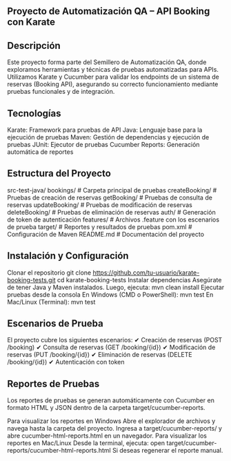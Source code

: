 Proyecto de Automatización QA – API Booking con Karate
----------------------------------------------------------
Descripción
----------------------------------------------------------
Este proyecto forma parte del Semillero de Automatización QA, donde exploramos herramientas y técnicas de pruebas automatizadas para APIs. Utilizamos Karate y Cucumber para validar los endpoints de un sistema de reservas (Booking API), asegurando su correcto funcionamiento mediante pruebas funcionales y de integración.

Tecnologías
----------------------------------------------------------
 Karate: Framework para pruebas de API
 Java: Lenguaje base para la ejecución de pruebas
 Maven: Gestión de dependencias y ejecución de pruebas
 JUnit: Ejecutor de pruebas
 Cucumber Reports: Generación automática de reportes

Estructura del Proyecto
----------------------------------------------------------
src-test-java/
 bookings/                     # Carpeta principal de pruebas
  createBooking/               # Pruebas de creación de reservas
  getBooking/                  # Pruebas de consulta de reservas
  updateBooking/               # Pruebas de modificación de reservas
  deleteBooking/               # Pruebas de eliminación de reservas
  auth/                        # Generación de token de autenticación
  features/                    # Archivos .feature con los escenarios de prueba
target/                        # Reportes y resultados de pruebas
pom.xml                        # Configuración de Maven
README.md                      # Documentación del proyecto

Instalación y Configuración
----------------------------------------------------------
Clonar el repositorio
 git clone https://github.com/tu-usuario/karate-booking-tests.git
 cd karate-booking-tests
Instalar dependencias
Asegúrate de tener Java y Maven instalados. Luego, ejecuta:
 mvn clean install
Ejecutar pruebas desde la consola
 En Windows (CMD o PowerShell):
 mvn test
En Mac/Linux (Terminal):
 mvn test

Escenarios de Prueba
----------------------------------------------------------
El proyecto cubre los siguientes escenarios:
✔ Creación de reservas (POST /booking)
✔ Consulta de reservas (GET /booking/{id})
✔ Modificación de reservas (PUT /booking/{id})
✔ Eliminación de reservas (DELETE /booking/{id})
✔ Autenticación con token

Reportes de Pruebas
----------------------------------------------------------
Los reportes de pruebas se generan automáticamente con Cucumber en formato HTML y JSON dentro de la carpeta target/cucumber-reports.

Para visualizar los reportes en Windows
Abre el explorador de archivos y navega hasta la carpeta del proyecto.
Ingresa a target/cucumber-reports/ y abre cucumber-html-reports.html en un navegador.
Para visualizar los reportes en Mac/Linux
Desde la terminal, ejecuta:
open target/cucumber-reports/cucumber-html-reports.html
Si deseas regenerar el reporte manual.
